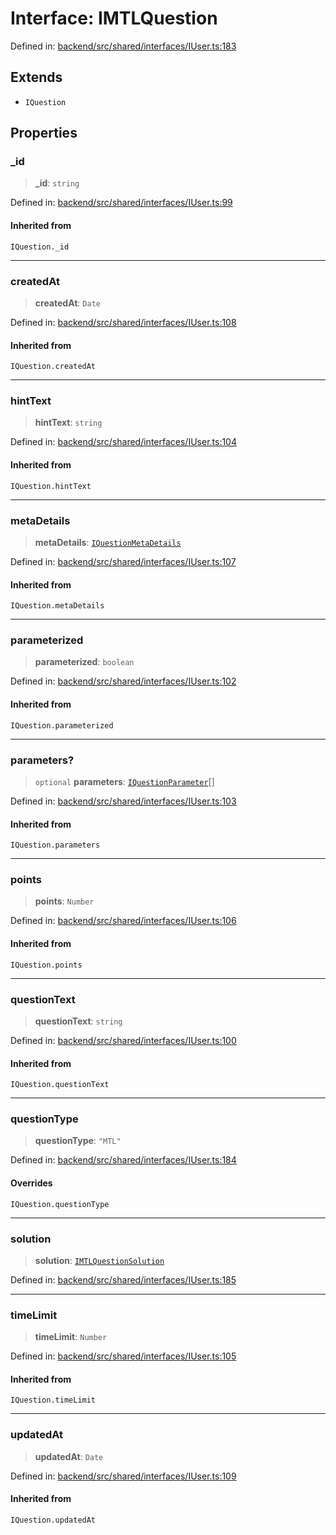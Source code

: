 # Interface: IMTLQuestion

Defined in: [backend/src/shared/interfaces/IUser.ts:183](https://github.com/continuousactivelearning/cal/blob/5ae0447098795fdcf3a415f0360ebe51565b6949/backend/src/shared/interfaces/IUser.ts#L183)

## Extends

- `IQuestion`

## Properties

### \_id

> **\_id**: `string`

Defined in: [backend/src/shared/interfaces/IUser.ts:99](https://github.com/continuousactivelearning/cal/blob/5ae0447098795fdcf3a415f0360ebe51565b6949/backend/src/shared/interfaces/IUser.ts#L99)

#### Inherited from

`IQuestion._id`

***

### createdAt

> **createdAt**: `Date`

Defined in: [backend/src/shared/interfaces/IUser.ts:108](https://github.com/continuousactivelearning/cal/blob/5ae0447098795fdcf3a415f0360ebe51565b6949/backend/src/shared/interfaces/IUser.ts#L108)

#### Inherited from

`IQuestion.createdAt`

***

### hintText

> **hintText**: `string`

Defined in: [backend/src/shared/interfaces/IUser.ts:104](https://github.com/continuousactivelearning/cal/blob/5ae0447098795fdcf3a415f0360ebe51565b6949/backend/src/shared/interfaces/IUser.ts#L104)

#### Inherited from

`IQuestion.hintText`

***

### metaDetails

> **metaDetails**: [`IQuestionMetaDetails`](IQuestionMetaDetails.md)

Defined in: [backend/src/shared/interfaces/IUser.ts:107](https://github.com/continuousactivelearning/cal/blob/5ae0447098795fdcf3a415f0360ebe51565b6949/backend/src/shared/interfaces/IUser.ts#L107)

#### Inherited from

`IQuestion.metaDetails`

***

### parameterized

> **parameterized**: `boolean`

Defined in: [backend/src/shared/interfaces/IUser.ts:102](https://github.com/continuousactivelearning/cal/blob/5ae0447098795fdcf3a415f0360ebe51565b6949/backend/src/shared/interfaces/IUser.ts#L102)

#### Inherited from

`IQuestion.parameterized`

***

### parameters?

> `optional` **parameters**: [`IQuestionParameter`](IQuestionParameter.md)[]

Defined in: [backend/src/shared/interfaces/IUser.ts:103](https://github.com/continuousactivelearning/cal/blob/5ae0447098795fdcf3a415f0360ebe51565b6949/backend/src/shared/interfaces/IUser.ts#L103)

#### Inherited from

`IQuestion.parameters`

***

### points

> **points**: `Number`

Defined in: [backend/src/shared/interfaces/IUser.ts:106](https://github.com/continuousactivelearning/cal/blob/5ae0447098795fdcf3a415f0360ebe51565b6949/backend/src/shared/interfaces/IUser.ts#L106)

#### Inherited from

`IQuestion.points`

***

### questionText

> **questionText**: `string`

Defined in: [backend/src/shared/interfaces/IUser.ts:100](https://github.com/continuousactivelearning/cal/blob/5ae0447098795fdcf3a415f0360ebe51565b6949/backend/src/shared/interfaces/IUser.ts#L100)

#### Inherited from

`IQuestion.questionText`

***

### questionType

> **questionType**: `"MTL"`

Defined in: [backend/src/shared/interfaces/IUser.ts:184](https://github.com/continuousactivelearning/cal/blob/5ae0447098795fdcf3a415f0360ebe51565b6949/backend/src/shared/interfaces/IUser.ts#L184)

#### Overrides

`IQuestion.questionType`

***

### solution

> **solution**: [`IMTLQuestionSolution`](IMTLQuestionSolution.md)

Defined in: [backend/src/shared/interfaces/IUser.ts:185](https://github.com/continuousactivelearning/cal/blob/5ae0447098795fdcf3a415f0360ebe51565b6949/backend/src/shared/interfaces/IUser.ts#L185)

***

### timeLimit

> **timeLimit**: `Number`

Defined in: [backend/src/shared/interfaces/IUser.ts:105](https://github.com/continuousactivelearning/cal/blob/5ae0447098795fdcf3a415f0360ebe51565b6949/backend/src/shared/interfaces/IUser.ts#L105)

#### Inherited from

`IQuestion.timeLimit`

***

### updatedAt

> **updatedAt**: `Date`

Defined in: [backend/src/shared/interfaces/IUser.ts:109](https://github.com/continuousactivelearning/cal/blob/5ae0447098795fdcf3a415f0360ebe51565b6949/backend/src/shared/interfaces/IUser.ts#L109)

#### Inherited from

`IQuestion.updatedAt`
